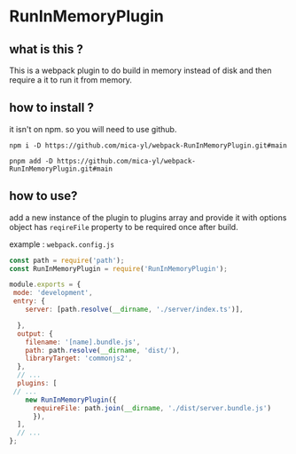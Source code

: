 # RunInMemoryPlugin 

## what is this ?

This is a webpack plugin to do build in memory instead of disk and then require a it to run it from memory.

## how to install ?

it isn't on npm. so you will need to use github.

`npm i -D https://github.com/mica-yl/webpack-RunInMemoryPlugin.git#main`

`pnpm add -D https://github.com/mica-yl/webpack-RunInMemoryPlugin.git#main`


## how to use?

add a new instance of the plugin to plugins array and provide it with options object has `reqireFile` property to be required once after build.


example : `webpack.config.js`

```javascript
const path = require('path');
const RunInMemoryPlugin = require('RunInMemoryPlugin');

module.exports = {
 mode: 'development',
 entry: {
    server: [path.resolve(__dirname, './server/index.ts')],

  },
  output: {
    filename: '[name].bundle.js',
    path: path.resolve(__dirname, 'dist/'),
    libraryTarget: 'commonjs2',
  },
  // ...
  plugins: [
 // ...
    new RunInMemoryPlugin({ 
      requireFile: path.join(__dirname, './dist/server.bundle.js') 
      }),
  ],
  // ...
};
```